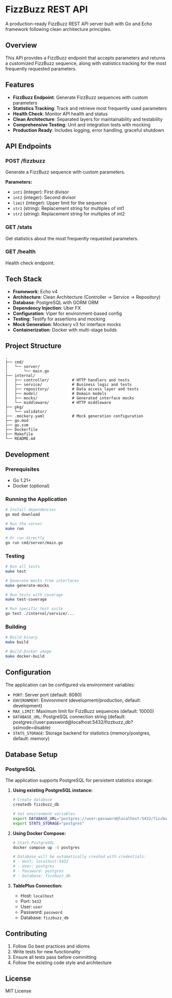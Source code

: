 # FizzBuzz REST API

A production-ready FizzBuzz REST API server built with Go and Echo framework following clean architecture principles.

## Overview

This API provides a FizzBuzz endpoint that accepts parameters and returns a customized FizzBuzz sequence, along with statistics tracking for the most frequently requested parameters.

## Features

- **FizzBuzz Endpoint**: Generate FizzBuzz sequences with custom parameters
- **Statistics Tracking**: Track and retrieve most frequently used parameters
- **Health Check**: Monitor API health and status
- **Clean Architecture**: Separated layers for maintainability and testability
- **Comprehensive Testing**: Unit and integration tests with mocking
- **Production Ready**: Includes logging, error handling, graceful shutdown

## API Endpoints

### POST /fizzbuzz
Generate a FizzBuzz sequence with custom parameters.

**Parameters:**
- `int1` (integer): First divisor
- `int2` (integer): Second divisor  
- `limit` (integer): Upper limit for the sequence
- `str1` (string): Replacement string for multiples of int1
- `str2` (string): Replacement string for multiples of int2

### GET /stats
Get statistics about the most frequently requested parameters.

### GET /health
Health check endpoint.

## Tech Stack

- **Framework**: Echo v4
- **Architecture**: Clean Architecture (Controller → Service → Repository)
- **Database**: PostgreSQL with GORM ORM
- **Dependency Injection**: Uber FX
- **Configuration**: Viper for environment-based config
- **Testing**: Testify for assertions and mocking
- **Mock Generation**: Mockery v3 for interface mocks
- **Containerization**: Docker with multi-stage builds

## Project Structure

```
.
├── cmd/
│   └── server/
│       └── main.go
├── internal/
│   ├── controller/          # HTTP handlers and tests
│   ├── service/             # Business logic and tests
│   ├── repository/          # Data access layer and tests
│   ├── model/               # Domain models
│   ├── mocks/               # Generated interface mocks
│   └── middleware/          # HTTP middleware
├── pkg/
│   └── validator/
├── .mockery.yaml            # Mock generation configuration
├── go.mod
├── go.sum
├── Dockerfile
├── Makefile
└── README.md
```

## Development

### Prerequisites
- Go 1.21+
- Docker (optional)

### Running the Application

```bash
# Install dependencies
go mod download

# Run the server
make run

# Or run directly
go run cmd/server/main.go
```

### Testing

```bash
# Run all tests
make test

# Generate mocks from interfaces
make generate-mocks

# Run tests with coverage
make test-coverage

# Run specific test suite
go test ./internal/service/...
```

### Building

```bash
# Build binary
make build

# Build Docker image
make docker-build
```

## Configuration

The application can be configured via environment variables:

- `PORT`: Server port (default: 8080)
- `ENVIRONMENT`: Environment (development/production, default: development)
- `MAX_LIMIT`: Maximum limit for FizzBuzz sequences (default: 10000)
- `DATABASE_URL`: PostgreSQL connection string (default: postgres://user:password@localhost:5432/fizzbuzz_db?sslmode=disable)
- `STATS_STORAGE`: Storage backend for statistics (memory/postgres, default: memory)

## Database Setup

### PostgreSQL

The application supports PostgreSQL for persistent statistics storage:

1. **Using existing PostgreSQL instance:**
   ```bash
   # Create database
   createdb fizzbuzz_db
   
   # Set environment variables
   export DATABASE_URL="postgres://user:password@localhost:5432/fizzbuzz_db?sslmode=disable"
   export STATS_STORAGE="postgres"
   ```

2. **Using Docker Compose:**
   ```bash
   # Start PostgreSQL
   docker compose up -d postgres
   
   # Database will be automatically created with credentials:
   # - Host: localhost:5432
   # - User: postgres
   # - Password: postgres
   # - Database: fizzbuzz_db
   ```

3. **TablePlus Connection:**
   - Host: `localhost`
   - Port: `5432`
   - User: `user`
   - Password: `password`
   - Database: `fizzbuzz_db`

## Contributing

1. Follow Go best practices and idioms
2. Write tests for new functionality
3. Ensure all tests pass before committing
4. Follow the existing code style and architecture

## License

MIT License